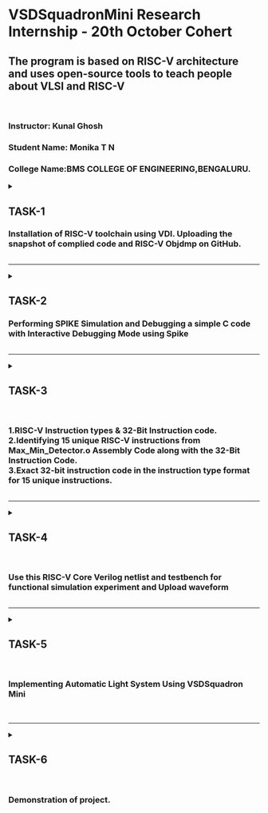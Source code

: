  # VSDSquadronMini Research Internship - 20th October Cohert
 
<h2>The program is based on RISC-V architecture and uses open-source tools to teach people about VLSI and RISC-V</h2><br>

### Instructor: Kunal Ghosh
### Student Name: Monika T N</li>
### College Name:BMS COLLEGE OF ENGINEERING,BENGALURU.

<details>
 <summary>
 <h2> TASK-1 </h2> 
<h3>Installation of RISC-V toolchain using VDI. Uploading the snapshot of complied code and RISC-V Objdmp on GitHub.</h3>
 </summary>
The task 1 includes completion of the following instructions
<br>
<ol>
  <li> Creating GitHub repo. </li>
  <li> Installation of Oracle VirtualBox. </li>
  <li> Installation of RISC-V toolchain using VDI. </li>
  <li> Writing C program to find sum of n numbers. </li>
  <li> Using RISC-V Simulator for compiling and running the code. </li>
  <li> Uploading the snapshots in Github. </li>
</ol>
<h4>
  STEPS:
  <br>
  <OL>
    <li>
      Open ubuntu in VirtualBox.
    </li>
   <img src="Task1/task1.png">
      
   <br>
      <li>Home screen of Ubuntu.</li>
      <img src="Task1/task1 (3).png">
    <br>
      <li>Write the C program for sum of one to n in newfile and run the code in terminal.</li>
      <img src= "Task1/task1 (4).png" > <br>
      <li>Run command riscv64-unknown-elf-objdump -d sum1ton.o </li>
      <img src="Task1/task1 (5).png"> <br>
      <li>Search the main.</li>
       <img src="Task1/taskk1.jpeg">
        <img src="Task1/taskk1 (2).jpeg">
</OL>
</h4>
</details>

-------------------------------------------------

<details>
<summary>
 <h2>TASK-2</h2>
</b> <h3>Performing SPIKE Simulation and Debugging a simple C code with Interactive Debugging Mode using Spike</h3>
</summary> 
  
### What is SPIKE in RISCV?
> * A RISC-V ISA is a simulator, enabling the testing and analysis of RISC-V programs without the need for actual hardware.  
> * Spike is a free, open-source C++ simulator for the RISC-V ISA that models a RISC-V core and cache system. It can be used to run programs and a Linux kernel, and can be a starting point for running software on a RISC-V target.  
  
 ### What is pk (Proxy Kernel)?  
> * The RISC-V Proxy Kernel, pk , is a lightweight application execution environment that can host statically-linked RISC-V ELF binaries.  
> * A Proxy Kernel in the RISC-V ecosystem simplifies the interaction between complex hardware and the software running on it, making it easier to manage, test, and develop software and hardware projects.  
 


### Testing the SPIKE Simulator  
The target is to run the ```sum1ton.c``` code using both ```gcc compiler``` and ```riscv compiler```, and both of the compiler must display the same output on the terminal. 

### Debug the task 1 code using SPIKE
<li> To use SPIKE and debug sum 1 to n c program </li><br>
<img src="Task2/task2 (2).png">
<img src="Task2/task2.png">


### Write a simple C program for any simple application and compile with RISC-V GCC/SPIKE.
<li>Write the C program to find largest number in 3 numbers in newfile and run the code in terminal.</li>
<img src ="Task2/task2 (3).png"><br>

<li>And to compile the code using **riscv compiler**, use the following command: </li><br>
<img src="Task2/task2 (3.1).png"><br>
<li>Search the main.</li>
       <img src="Task2/task2 (4).png">
        <img src="Task2/task2 (5).png">
 
</details>

-----------------------------------------------
<details>
<summary>
 <h2>TASK-3</h2><br>
 
</b><h3> 1.RISC-V Instruction types & 32-Bit Instruction code.<br>
 2.Identifying 15 unique RISC-V instructions from Max_Min_Detector.o Assembly Code along with the 32-Bit Instruction Code.<br>
 3.Exact 32-bit instruction code in the instruction type format for 15 unique instructions.</h3>
</summary>

<h3>What is RISC-V?</h3>
<p>RISC-V is an exciting and innovative open-source instruction set architecture (ISA) that enables developers to create custom processors tailored to specific applications. This means that anyone can design and implement their processors without needing to pay for expensive licenses, making RISC-V a popular choice in both academia and industry.</p>


<h2>Instruction Formats in RISC-V</h2>
RISC-V organizes its machine language instructions into six distinct formats, each optimized for different types of operations. Here’s a breakdown of each format:

<h3>R-Type Instructions:</h3>

<p>Used primarily for arithmetic and logical operations.Each instruction is 32 bits long and includes.<br>
 Structure:
<li>Opcode (7 bits): Indicates the type of operation.</li>
<li>rd (5 bits): The destination register where the result is stored.</li>
<li>func3 (3 bits): Specifies the operation type (e.g., add, subtract).</li>
<li>rs1 (5 bits): The first source register.</li>
<li>rs2 (5 bits): The second source register.</li>
<li>func7 (7 bits): Provides additional details about the operation.</li></p>

<h3>I-Type Instructions:</h3>
Involves operations that use registers and immediate values (constants).<br>
Structure:
<li>Opcode (7 bits): Identifies the instruction type.</li>
<li>rd (5 bits): The destination register.</li>
<li>func3 (3 bits): Operation type.</li>
<li>rs1 (5 bits): The source register.</li>
<li>imm (12 bits): A signed immediate value (replaces rs2 and func7 from R-Type).</li>

<h3>S-Type Instructions:</h3>
Used to store data from registers to memory.<br>
Structure:
<li>Opcode (7 bits): Indicates the operation.</li>
<li>imm (12 bits): Split into two parts for memory address calculation.</li>
<li>rs1 (5 bits): The source register containing the value to be stored.</li>
<li>func3 (3 bits): Defines the type of store operation (byte, half-word, etc.).</li>

<h3>B-Type Instructions:</h3>
Used for branching and control flow based on conditions.<br>
Structure:
<li>Opcode (7 bits): Defines the instruction type.</li>
<li>imm (12 bits): Encodes the branch offset.</li>
<li>rs1 (5 bits) and rs2 (5 bits): Source registers used in the branching condition.</li>
<li>func3 (3 bits): Specifies the branch condition.</li>

<h3>U-Type Instructions:</h3>
Designed to load immediate values into registers.<br>
Structure:
<li>Opcode (7 bits): Specifies the instruction.</li>
Consists mainly of two instructions: LUI (Load Upper Immediate) and AUIPC (Add Upper Immediate to PC).
Example: lui x15, 0x13579 would load the value into the upper half of register x15.

<h3>J-Type Instructions:</h3>
It is used for jump operations, allowing the program to change its execution flow.<br>
Structure:
<li>Opcode (7 bits): Indicates a jump instruction.</li>
<li>imm (20 bits): The immediate value determining where to jump.</li>
Primarily consists of the JAL (Jump and Link) instruction, often used in loops and function calls.<br>
<img src="Task3/task3.png">
<h2>15 unique RISC-V instructions from Max_Min_Detector.o Assembly Code along with the 32-Bit Instruction Code.</h2><br>
<img src="Task3/task3(1).png">
<h2>Exact 32-bit instruction code in the instruction type format for 15 unique instructions.</h2>


### 1. `lw x5, 0(x0)`  
   - **Instruction Type:** I-Type  
   - **Operation:** Load word from memory.  
   - **Details:**  
     - This instruction loads a 32-bit word from memory at the address specified by `x0 + 0` (which is typically `0` because `x0` in RISC-V is hardwired to zero).
     - The value from this memory location is loaded into the register `x5`.  
   - **Role in Program:**  
     - This is the first memory load operation and sets the value of `x5`.

---

### 2. `lw x6, 4(x0)`  
   - **Instruction Type:** I-Type  
   - **Operation:** Load word from memory.  
   - **Details:**  
     - Similar to the first instruction, but here it loads a word from an address offset by 4 bytes from the base address in `x0` (0 in this case).  
     - This value is loaded into register `x6`.
   - **Role in Program:**  
     - This instruction sets the value of `x6` from memory.

---

### 3. `lw x7, 8(x0)`  
   - **Instruction Type:** I-Type  
   - **Operation:** Load word from memory.  
   - **Details:**  
     - This instruction loads the word from the memory address `x0 + 8` and stores it into register `x7`.  
   - **Role in Program:**  
     - This instruction sets the value of `x7`.

---

### 4. `blt x5, x6, else1`  
   - **Instruction Type:** B-Type  
   - **Operation:** Branch if less than.  
   - **Details:**  
     - This is a conditional branch instruction.
     - It compares `x5` and `x6`. If the value in `x5` is less than the value in `x6`, the program branches to the label `else1`. If not, it continues with the next instruction.
   - **Role in Program:**  
     - This instruction controls the program flow by branching based on a comparison. It introduces the decision-making part of the program.

---

### 5. `mv x8, x5` (encoded as `addi x8, x5, 0`)  
   - **Instruction Type:** I-Type  
   - **Operation:** Move (implemented as `addi` with immediate 0).  
   - **Details:**  
     - The `mv` (move) instruction copies the value from `x5` to `x8`. It’s encoded as `addi x8, x5, 0`, which adds 0 to `x5` and stores the result in `x8`.  
   - **Role in Program:**  
     - This instruction is used to copy the value of `x5` into `x8`. If the program didn’t branch at `blt`, this would be the next step.

---

### 6. `j next1`  
   - **Instruction Type:** J-Type  
   - **Operation:** Jump to label.  
   - **Details:**  
     - This unconditional jump moves program execution to the label `next1`, skipping over any instructions between the current one and `next1`.
   - **Role in Program:**  
     - It skips some instructions (likely the `else1` block) and moves execution forward.

---

### 7. `mv x8, x6` (encoded as `addi x8, x6, 0`)  
   - **Instruction Type:** I-Type  
   - **Operation:** Move (implemented as `addi` with immediate 0).  
   - **Details:**  
     - Copies the value from `x6` to `x8`, similar to the earlier `mv` instruction, but now with the value of `x6`.  
   - **Role in Program:**  
     - This happens if the program took the `else1` branch, updating `x8` with the value from `x6`.

---

### 8. `blt x8, x7, else2`  
   - **Instruction Type:** B-Type  
   - **Operation:** Branch if less than.  
   - **Details:**  
     - This compares the value in `x8` with `x7`. If `x8` is less than `x7`, the program branches to `else2`. Otherwise, it continues with the next instruction.
   - **Role in Program:**  
     - Controls the flow based on another comparison. This adds another decision point in the program.

---

### 9. `mv x8, x7` (encoded as `addi x8, x7, 0`)  
   - **Instruction Type:** I-Type  
   - **Operation:** Move (implemented as `addi` with immediate 0).  
   - **Details:**  
     - Copies the value from `x7` to `x8`.  
   - **Role in Program:**  
     - If the program didn’t branch to `else2`, it moves the value of `x7` to `x8`.

---

### 10. `sw x8, 0(x10)`  
   - **Instruction Type:** S-Type  
   - **Operation:** Store word to memory.  
   - **Details:**  
     - This instruction stores the word from register `x8` into memory at the address `x10 + 0`.
   - **Role in Program:**  
     - It writes the result of the computation back to memory.

---

### 11. `ret` (encoded as `jalr x0, 0(x1)`)  
   - **Instruction Type:** I-Type (for indirect jumps).  
   - **Operation:** Return from subroutine.  
   - **Details:**  
     - This is a return instruction. It jumps back to the address stored in `x1` (typically the return address of a subroutine).
   - **Role in Program:**  
     - It ends the current function or subroutine and returns control to the calling program.

---

### 12. `nop` (encoded as `addi x0, x0, 0`)  
   - **Instruction Type:** I-Type  
   - **Operation:** No operation.  
   - **Details:**  
     - A `nop` (no operation) is a placeholder instruction that does nothing. It is encoded as `addi x0, x0, 0` which adds 0 to register `x0` (which remains 0).
   - **Role in Program:**  
     - It introduces a delay or alignment in instruction execution without affecting program state.

---

### 13. `lui x1, 0x1`  
   - **Instruction Type:** U-Type  
   - **Operation:** Load upper immediate.  
   - **Details:**  
     - This instruction loads the immediate value `0x1` into the upper 20 bits of register `x1`. The lower 12 bits are set to 0.  
   - **Role in Program:**  
     - It sets up `x1` with a high immediate value for future operations.

---

### 14. `addi x10, x0, 4`  
   - **Instruction Type:** I-Type  
   - **Operation:** Add immediate.  
   - **Details:**  
     - Adds the immediate value `4` to `x0` (which is 0) and stores the result (`4`) in `x10`.  
   - **Role in Program:**  
     - It sets `x10` to 4, possibly for future memory address calculations or comparisons.

---
</details>

------------------------------------------------------------------------
<details>
 <summary>
  <h2> </b>TASK-4</h2><br>
  <h3>Use this RISC-V Core Verilog netlist and testbench for functional simulation experiment and Upload waveform</h3>
  </summary>
  ***NOTE:** Since the designing of RISCV Architecture and writing it's testbench is not the part of this Research Internship, so we will use the Verilog Code and Testbench of RISCV that has already been designed. The reference GitHub repository is : [iiitb_rv32i](https://github.com/vinayrayapati/rv32i/)***


### Steps to perform functional simulation of RISCV  
1. Create a new directory  ```mkdir <task>```
2. Create two files by using ```touch``` command as ```task_rv32i.v``` and ```task_rv32i_tb.v```<br>
  <img src="Task4/task4.png"><br>

3. Copy the code from the reference github repo and paste it in your verilog and testbench files.<br>
  <img src="Task4/task4(1).png"><br>
    <img src="Task4/task4 (2).png"><br>


  
  
4. To run and simulate the verilog code, enter the following command:  
	```
	$ iverilog -o task_rv32i task_rv32i.v task_rv32i_tb.v
	$ ./task_rv32i
	```
5. To see the simulation waveform in GTKWave, enter the following command:
	```
	$ gtkwave task_rv32i.vcd
	```

6. The GTKWave will be opened and following window will be appeared.<br>
     <img src="Task4/task4 (3).png">

7.Output Waveform of various instructions that we have covered in TASK-2.<br>
 <img src="Task4/task4(4).png"><br>
  <img src="Task4/task4 (5).png"><br>
</details>

------------------------------------------------------------------------
  <details>
	  <summary>
		  <h2>TASK-5</h2><br>
		  
		  
<h3>Implementing Automatic Light System Using VSDSquadron Mini</h3><br>
</summary>

<h3> Overview:</h3>
<p>This project involves creating an automatic lighting system that responds to motion, utilizing the VSDSquadron Mini board, an IR sensor, and LEDs. The system is designed to turn lights on when movement is detected and off when no movement is present, enhancing energy efficiency and convenience.</p><br>

<h3>Components:</h3>
<li><b>VSDSquadron Mini Board:</b> This microcontroller serves as the core unit that processes sensor input and controls the output to the lights via its GPIO pins.</li>
<li><b>IR Sensor:</b> It detects movement in the environment. When motion is detected, the sensor signals the VSDSquadron mini to activate the lights.</li>
<li><b>LEDs:</b> Used to represent the lighting system. These LEDs are connected to the GPIO pins of the VSDSquadron mini and are turned on or off depending on the IR sensor’s input.</li>
<li><b>Breadboard and Jumper Wires:</b> These components help in making connections between the sensor, microcontroller, and LEDs for easy prototyping.</li><br>
<h3>Functionality:</h3>
The IR sensor continuously monitors the environment for motion. When it detects movement, it sends a HIGH signal to the VSDSquadron mini via a GPIO pin.
The VSDSquadron mini, in turn, triggers the LEDs to switch on, simulating the activation of lights.
After a predetermined delay (e.g., 10-15 seconds), the LEDs turn off if no further motion is detected.
The system resets, ready to respond to the next motion event.<br>

<h3>Hardware connections:</h3>
<h4>PIN diagram.</h4>
<li><b>VSDSquadron Mini</b></li>
<b>Power:</b>
The board is powered via the USB connection to your computer or an external power source.
<li><b>GPIO Pins:</b></li>
GPIO Pin 1 → IR Sensor (OUT)<br>
GPIO Pin 2 → LED (with resistor)<br>
GPIO Pin 3 → Additional LED (optional for more lights)<br>
<li><b>IR Sensor</b></li>
VCC → 3.3V (from the VSDSquadron mini)<br>
GND → Ground (GND on VSDSquadron mini)<br>
OUT → GPIO Pin 1 (Input to VSDSquadron mini)<br>
<li><b>LEDs</b></li>
Anode (long leg) → GPIO Pin 2 (via 220Ω resistor)<br>
Cathode (short leg) → Ground (GND on VSDSquadron mini)<br>
<img src="Task5/task5(1).jpeg"><br>

<h4>Pin connections to VSDSquadron Mini:</h4><br>
<img src="Task5/task5 .png"><br>

<h3> C Program Code for the Automatic Light System:</h3>

<pre><code>
//These include the necessary header files (ch32v00x.h and debug.h) for the CH32V microcontroller and debugging purposes.
#include <ch32v00x.h>
#include <debug.h>
//pin configuration
void GPIO_Config(void)
{
GPIO_InitTypeDef GPIO_InitStructure = {0}; //structure variable GPIO_InitStructure of type GPIO_InitTypeDef which is used for GPIO configuration.

RCC_APB2PeriphClockCmd(RCC_APB2Periph_GPIOD, ENABLE); // to Enable the clock for Port D
//pin 4 OUT PIN FOR IR SENSOR
GPIO_InitStructure.GPIO_Pin = GPIO_Pin_4 ; // Defines which Pin to configure
GPIO_InitStructure.GPIO_Mode = GPIO_Mode_IPU; // Defines Output Type
GPIO_Init(GPIOD, &GPIO_InitStructure);
//pin 6 IS LED PIN
GPIO_InitStructure.GPIO_Pin = GPIO_Pin_6 ; //
GPIO_InitStructure.GPIO_Mode = GPIO_Mode_Out_PP; // Defines Output Type
GPIO_InitStructure.GPIO_Speed = GPIO_Speed_50MHz; // Defines speed

GPIO_Init(GPIOD, &GPIO_InitStructure);

}
//main function

int main(void)
{
uint8_t IR = 0;
uint8_t set=1;
uint8_t reset=0;
uint8_t a=0;
NVIC_PriorityGroupConfig(NVIC_PriorityGroup_2);// Configuring NVIC priority group
SystemCoreClockUpdate();// Update System Core Clock
Delay_Init();//Initialize Delay
GPIO_Config();//Call GPIO configuration function

while(1)
{
IR = GPIO_ReadInputDataBit(GPIOD, GPIO_Pin_4);
if (IR==1)//Read state of Pin 4 (IR sensor)
{ // for blinking of led three times upon motion detection
	for(a=0;a<3;a++){
GPIO_WriteBit(GPIOD, GPIO_Pin_6, set);
Delay_Ms(200);
GPIO_WriteBit(GPIOD, GPIO_Pin_6,reset);
Delay_Ms(100);}

}

}
}

</code>
</pre>
<h3>Applications:</h3>
<b>1.Smart Home Automation</b>:
<li>Application:</li> In a smart home, this system can be used to control room lighting, hallway lights, or outdoor lighting. Lights automatically turn on when a person enters the room and turn off after a specified delay when no motion is detected, helping reduce energy consumption.<br>
<li>Benefit:</li> This reduces electricity usage and ensures lights are not left on unnecessarily, improving overall energy efficiency.<br>
<b>2. Office and Commercial Spaces:</b>
<li>Application:</li> In office environments, meeting rooms, or hallways, the system can automatically turn on lights when someone enters and turn them off after they leave. This reduces the need for manual switching and ensures lights are only on when needed.<br>
<li>Benefit:</li> It can save energy costs and create a more user-friendly environment, where employees don’t need to manually adjust lights every time they enter or leave a room.<br>
<b>3. Security Lighting:</b>
<li>Application:</li> This system can be installed as part of an outdoor security lighting setup. When motion is detected (e.g., from an intruder or an animal), the lights will automatically turn on, illuminating the area and acting as a deterrent for unauthorized entry.<br>
<li>Benefit:</li> Increases security by activating lights in response to motion, alerting the homeowner or security personnel to any activity. It also reduces unnecessary lighting when no movement is detected.<br>
<b>4. Parking Lots and Garages:</b>
<li>Application:</li> For parking lots or garages, this system can turn on lights when a car or pedestrian enters the space and turn off after they leave. The system would reduce power consumption during the times the area is unoccupied.<br>
<li>Benefit:</li> Saves energy in large spaces and ensures lighting is only activated when necessary, improving safety in the area while being cost-effective.<br>
<b>5. Stairways and Hallways:</b>
<li>Application:</li> In stairways, corridors, or other areas with infrequent movement, this system ensures lights are automatically activated when someone is present and turns them off when not in use.<br>
<li>Benefit:</li> Enhances safety by providing lighting when needed and reduces energy waste by switching off when no movement is detected.
</details>

------------------------------------------------------------------------
  <details>
	<summary>
		<h2>TASK-6</h2><br>
		<h3>Demonstration of project.</h3>
	</summary>

   <h3>Mini project Image:</h3><br>
   <img src="Task6/task6.jpeg"><br>
   <h3>Project Video:</h3>
   
   
   
</details>
 
 


